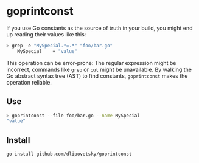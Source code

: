 # goprintconst

If you use Go constants as the source of truth in your build, you might end up reading their values like this:

```sh
> grep -e "MySpecial.*=.*" "foo/bar.go"
    MySpecial    = "value"
```

This operation can be error-prone: The regular expression might be incorrect, commands like `grep` or `cut` might be unavailable. By walking the Go abstract syntax tree (AST) to find constants, `goprintconst` makes the operation reliable.

## Use

```sh
> goprintconst --file foo/bar.go --name MySpecial
"value"
```

## Install

```sh
go install github.com/dlipovetsky/goprintconst
```

